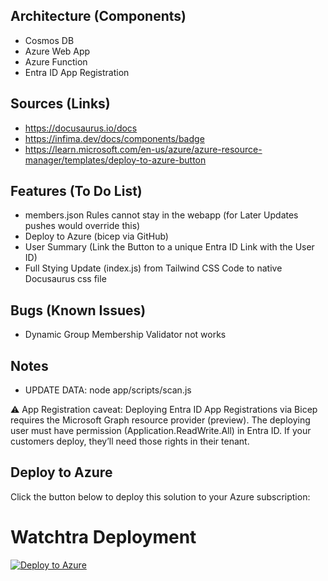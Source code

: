 ## Architecture (Components)
- Cosmos DB
- Azure Web App
- Azure Function
- Entra ID App Registration

## Sources (Links)
- https://docusaurus.io/docs
- https://infima.dev/docs/components/badge
- https://learn.microsoft.com/en-us/azure/azure-resource-manager/templates/deploy-to-azure-button

## Features (To Do List)
- members.json Rules cannot stay in the webapp (for Later Updates pushes would override this)
- Deploy to Azure (bicep via GitHub)
- User Summary (Link the Button to a unique Entra ID Link with the User ID)
- Full Stying Update (index.js) from Tailwind CSS Code to native Docusaurus css file



## Bugs (Known Issues)
- Dynamic Group Membership Validator not works


## Notes

- UPDATE DATA: node app/scripts/scan.js 

⚠️ App Registration caveat:
Deploying Entra ID App Registrations via Bicep requires the Microsoft Graph resource provider (preview). The deploying user must have permission (Application.ReadWrite.All) in Entra ID. If your customers deploy, they’ll need those rights in their tenant.

## Deploy to Azure

Click the button below to deploy this solution to your Azure subscription:

# Watchtra Deployment

[![Deploy to Azure](https://aka.ms/deploytoazurebutton)](https://portal.azure.com/#create/Microsoft.Template/uri/https://raw.githubusercontent.com/nicowyss/watchtra/main/deployment/bicep/_main.bicep)


